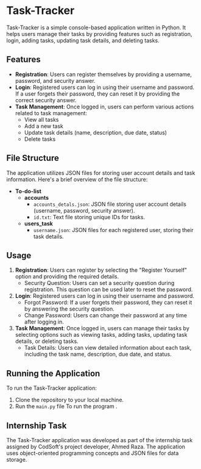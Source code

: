 # Task-Tracker

Task-Tracker is a simple console-based application written in Python. It helps users manage their tasks by providing features such as registration, login, adding tasks, updating task details, and deleting tasks.

## Features

- **Registration**: Users can register themselves by providing a username, password, and security answer.
- **Login**: Registered users can log in using their username and password. If a user forgets their password, they can reset it by providing the correct security answer.
- **Task Management**: Once logged in, users can perform various actions related to task management:
  - View all tasks
  - Add a new task
  - Update task details (name, description, due date, status)
  - Delete tasks

## File Structure

The application utilizes JSON files for storing user account details and task information. Here's a brief overview of the file structure:

- **To-do-list**
  - **accounts**
    - `accounts_detals.json`: JSON file storing user account details (username, password, security answer).
    - `id.txt`: Text file storing unique IDs for tasks.
  - **users_task**
    - `username.json`: JSON files for each registered user, storing their task details.

## Usage

1. **Registration**: Users can register by selecting the "Register Yourself" option and providing the required details.
   - Security Question: Users can set a security question during registration. This question can be used later to reset the password.
2. **Login**: Registered users can log in using their username and password.
   - Forgot Password: If a user forgets their password, they can reset it by answering the security question.
   - Change Password: Users can change their password at any time after logging in.
3. **Task Management**: Once logged in, users can manage their tasks by selecting options such as viewing tasks, adding tasks, updating task details, or deleting tasks.
   - Task Details: Users can view detailed information about each task, including the task name, description, due date, and status.

## Running the Application

To run the Task-Tracker application:

1. Clone the repository to your local machine.
2. Run the `main.py` file To run the program .

## Internship Task

The Task-Tracker application was developed as part of the internship task assigned by CodSoft's project developer, Ahmed Raza. The application uses object-oriented programming concepts and JSON files for data storage.
